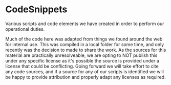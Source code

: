 # CodeSnippets
Various scripts and code elements we have created in order to perform our operational duties.

Much of the code here was adapted from things we found around the web for internal use.  This was compiled in a local folder for some time, and only recently was the decision to made to share the work.  As the sources for this material are practically unresolveable, we are opting to NOT publish this under any specific license as it's possible the source is provided under a license that could be conflicting.  Going forward we will take effort to cite any code sources, and if a source for any of our scripts is identified we will be happy to provide attribution and properly adapt any licenses as required.
